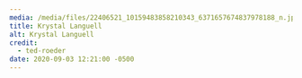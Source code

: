 ```yaml
---
media: /media/files/22406521_10159483858210343_6371657674837978188_n.jpg
title: Krystal Languell
alt: Krystal Languell
credit:
  - ted-roeder
date: 2020-09-03 12:21:00 -0500
---
```

